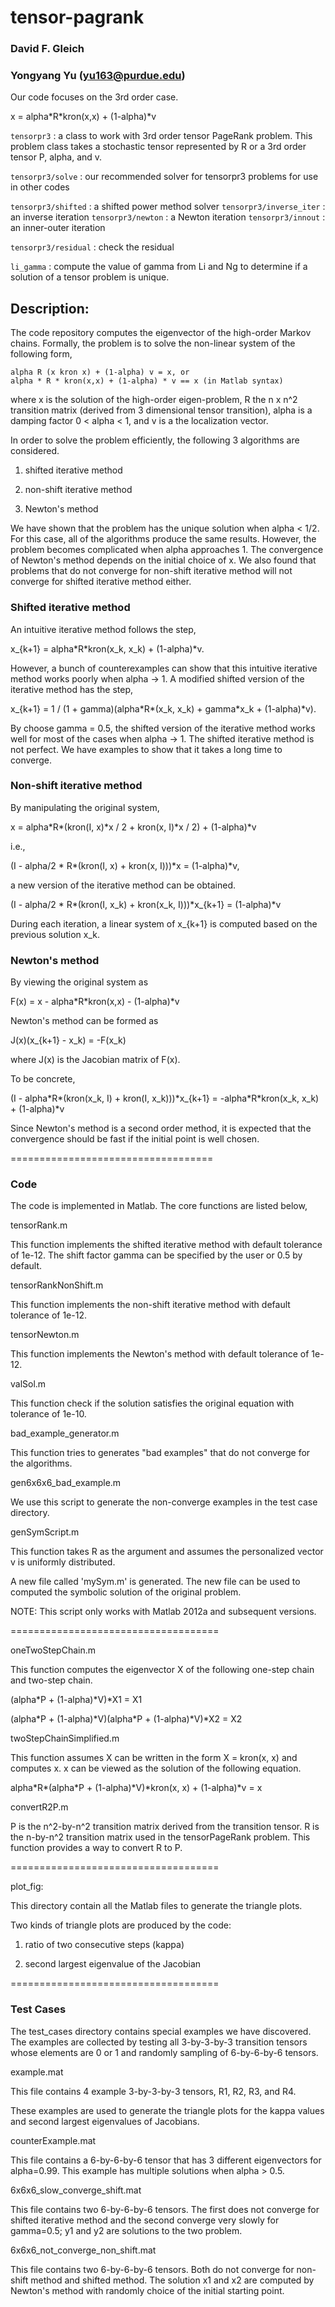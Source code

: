 tensor-pagrank
==============

### David F. Gleich
### Yongyang Yu (yu163@purdue.edu)

Our code focuses on the 3rd order case.

x = alpha\*R\*kron(x,x) + (1-alpha)\*v

`tensorpr3` : a class to work with 3rd order tensor
              PageRank problem. This problem class
              takes a stochastic tensor represented
              by R or a 3rd order tensor P, alpha,
              and v.

`tensorpr3/solve` : our recommended solver for
                    tensorpr3 problems for use in 
                    other codes

`tensorpr3/shifted` : a shifted power method solver
`tensorpr3/inverse_iter` : an inverse iteration
`tensorpr3/newton` : a Newton iteration
`tensorpr3/innout` : an inner-outer iteration

`tensorpr3/residual` : check the residual

`li_gamma` : compute the value of gamma from Li and Ng 
             to determine if a solution of a tensor
             problem is unique.



Description:
------------

The code repository computes the eigenvector of the high-order Markov chains.
Formally, the problem is to solve the non-linear system of the following form,

    alpha R (x kron x) + (1-alpha) v = x, or
    alpha * R * kron(x,x) + (1-alpha) * v == x (in Matlab syntax)

where x is the solution of the high-order eigen-problem, R the n x n^2
transition matrix (derived from 3 dimensional tensor transition), alpha is 
a damping factor 0 \< alpha \< 1, and v is a the localization vector.

In order to solve the problem efficiently, the following 3 algorithms are
considered.

1.  shifted iterative method

2.  non-shift iterative method

3.  Newton's method

We have shown that the problem has the unique solution when alpha \< 1/2. For
this case, all of the algorithms produce the same results. However, the problem
becomes complicated when alpha approaches 1. The convergence of Newton's method
depends on the initial choice of x. We also found that problems that do not
converge for non-shift iterative method will not converge for shifted iterative
method either.

### Shifted iterative method

An intuitive iterative method follows the step,

x_{k+1} = alpha\*R\*kron(x_k, x_k) + (1-alpha)\*v.

However, a bunch of counterexamples can show that this intuitive iterative
method works poorly when alpha -\> 1. A modified shifted version of the
iterative method has the step,

x_{k+1} = 1 / (1 + gamma)(alpha\*R\*(x_k, x_k) + gamma\*x_k + (1-alpha)\*v).

By choose gamma = 0.5, the shifted version of the iterative method works well
for most of the cases when alpha -\> 1. The shifted iterative method is not
perfect. We have examples to show that it takes a long time to converge.

### Non-shift iterative method

By manipulating the original system,

x = alpha\*R\*(kron(I, x)\*x / 2 + kron(x, I)\*x / 2) + (1-alpha)\*v

i.e.,

(I - alpha/2 \* R\*(kron(I, x) + kron(x, I)))\*x = (1-alpha)\*v,

a new version of the iterative method can be obtained.

(I - alpha/2 \* R\*(kron(I, x_k) + kron(x_k, I)))\*x_{k+1} = (1-alpha)\*v

During each iteration, a linear system of x_{k+1} is computed based on the
previous solution x_k.

### Newton's method

By viewing the original system as

F(x) = x - alpha\*R\*kron(x,x) - (1-alpha)\*v

Newton's method can be formed as

J(x)(x_{k+1} - x_k) = -F(x_k)

where J(x) is the Jacobian matrix of F(x).

To be concrete,

(I - alpha\*R\*(kron(x_k, I) + kron(I, x_k)))\*x_{k+1} = -alpha\*R\*kron(x_k,
x_k) + (1-alpha)\*v

Since Newton's method is a second order method, it is expected that the
convergence should be fast if the initial point is well chosen.

===================================

### Code

The code is implemented in Matlab. The core functions are listed below,

tensorRank.m

This function implements the shifted iterative method with default tolerance of
1e-12. The shift factor gamma can be specified by the user or 0.5 by default.

tensorRankNonShift.m

This function implements the non-shift iterative method with default tolerance
of 1e-12.

tensorNewton.m

This function implements the Newton's method with default tolerance of 1e-12.

valSol.m

This function check if the solution satisfies the original equation with
tolerance of 1e-10.

bad_example_generator.m

This function tries to generates "bad examples" that do not converge for the
algorithms.

gen6x6x6_bad_example.m

We use this script to generate the non-converge examples in the test case
directory.

genSymScript.m

This function takes R as the argument and assumes the personalized vector v is
uniformly distributed.

A new file called 'mySym.m' is generated. The new file can be used to computed
the symbolic solution of the original problem.

NOTE: This script only works with Matlab 2012a and subsequent versions.

====================================

oneTwoStepChain.m

This function computes the eigenvector X of the following one-step chain and
two-step chain.

(alpha\*P + (1-alpha)\*V)\*X1 = X1

(alpha\*P + (1-alpha)\*V)(alpha\*P + (1-alpha)\*V)\*X2 = X2

twoStepChainSimplified.m

This function assumes X can be written in the form X = kron(x, x) and computes
x. x can be viewed as the solution of the following equation.

alpha\*R\*(alpha\*P + (1-alpha)\*V)\*kron(x, x) + (1-alpha)\*v = x

convertR2P.m

P is the n^2-by-n^2 transition matrix derived from the transition tensor. R is
the n-by-n^2 transition matrix used in the tensorPageRank problem. This function
provides a way to convert R to P.

====================================

plot_fig:

This directory contain all the Matlab files to generate the triangle plots.

Two kinds of triangle plots are produced by the code:

1) ratio of two consecutive steps (kappa)

2) second largest eigenvalue of the Jacobian

====================================

### Test Cases

The test_cases directory contains special examples we have discovered. The
examples are collected by testing all 3-by-3-by-3 transition tensors whose
elements are 0 or 1 and randomly sampling of 6-by-6-by-6 tensors.

example.mat

This file contains 4 example 3-by-3-by-3 tensors, R1, R2, R3, and R4.

These examples are used to generate the triangle plots for the kappa values and
second largest eigenvalues of Jacobians.

counterExample.mat

This file contains a 6-by-6-by-6 tensor that has 3 different eigenvectors for
alpha=0.99. This example has multiple solutions when alpha \> 0.5.

6x6x6_slow_converge_shift.mat

This file contains two 6-by-6-by-6 tensors. The first does not converge for
shifted iterative method and the second converge very slowly for gamma=0.5; y1
and y2 are solutions to the two problem.

6x6x6_not_converge_non_shift.mat

This file contains two 6-by-6-by-6 tensors. Both do not converge for non-shift
method and shifted method. The solution x1 and x2 are computed by Newton's
method with randomly choice of the initial starting point.

  
  

